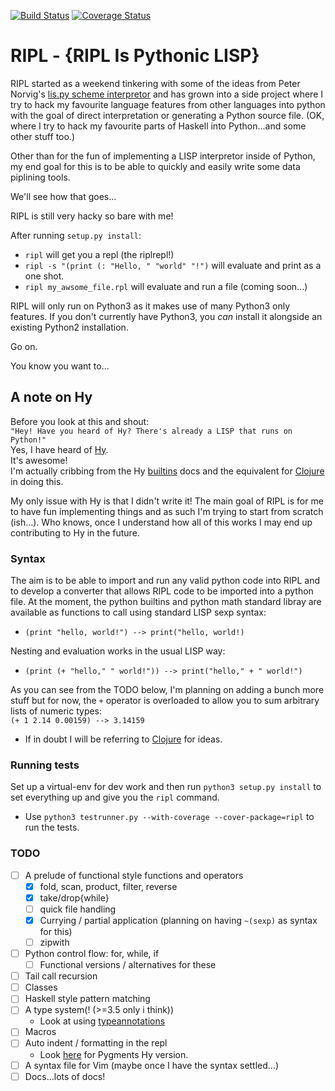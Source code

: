 [![Build Status](https://travis-ci.org/sminez/ripl.svg?branch=master)](https://travis-ci.org/sminez/ripl)
[![Coverage Status](https://coveralls.io/repos/github/sminez/ripl/badge.svg)](https://coveralls.io/github/sminez/ripl)

# RIPL - {RIPL Is Pythonic LISP}

RIPL started as a weekend tinkering with some of the ideas from Peter Norvig's
[lis.py scheme interpretor](http://norvig.com/lispy.html) and has grown into a
side project where I try to hack my favourite language features from other
languages into python with the goal of direct interpretation or generating a
Python source file. (OK, where I try to hack my favourite parts of Haskell
into Python...and some other stuff too.)

Other than for the fun of implementing a LISP interpretor inside of Python,
my end goal for this is to be able to quickly and easily write some data
piplining tools.

We'll see how that goes...

RIPL is still very hacky so bare with me!

After running `setup.py install`:
- `ripl` will get you a repl (the riplrepl!)
- `ripl -s "(print (: "Hello, " "world" "!")` will evaluate and print as a one shot.
- `ripl my_awsome_file.rpl` will evaluate and run a file (coming soon...)


RIPL will only run on Python3 as it makes use of many Python3 only features.
If you don't currently have Python3, you _can_ install it alongside an existing
Python2 installation.

Go on.

You know you want to...

## A note on Hy
Before you look at this and shout:<br>
`"Hey! Have you heard of Hy? There's already a LISP that runs on Python!"`<br>
Yes, I have heard of [Hy](https://github.com/hylang/hy).<br>
It's awesome!<br>
I'm actually cribbing from the Hy [builtins](http://docs.hylang.org/en/stable/language/api.html?#built-ins) 
docs and the equivalent for 
[Clojure](https://github.com/clojure/clojure/blob/clojure-1.7.0/src/clj/clojure/core.clj#L1564) in doing this.

My only issue with Hy is that I didn't write it! The main goal of RIPL is for me 
to have fun implementing things and as such I'm trying to start from scratch (ish...).
Who knows, once I understand how all of this works I may end up contributing to Hy in the future.


### Syntax
The aim is to be able to import and run any valid python code into RIPL and to develop
a converter that allows RIPL code to be imported into a python file.
At the moment, the python builtins and python math standard libray are available as 
functions to call using standard LISP sexp syntax:<br>
- `(print "hello, world!") --> print("hello, world!)`<br>

Nesting and evaluation works in the usual LISP way:<br>
- `(print (+ "hello," " world!")) --> print("hello," + " world!")`<br>

As you can see from the TODO below, I'm planning on adding a bunch more stuff but for now,
the `+` operator is overloaded to allow you to sum arbitrary lists of numeric types:<br>
  `(+ 1 2.14 0.00159) --> 3.14159`

- If in doubt I will be referring to [Clojure](http://clojure.org/api/cheatsheet) for ideas.

### Running tests
Set up a virtual-env for dev work and then run `python3 setup.py install` to
set everything up and give you the `ripl` command.
- Use `python3 testrunner.py --with-coverage --cover-package=ripl` to run the tests.


### TODO
- [ ] A prelude of functional style functions and operators
  -  [x] fold, scan, product, filter, reverse
  - [x] take/drop{while}
  - [ ] quick file handling
  - [x] Currying / partial application (planning on having `~(sexp)` as syntax for this)
  - [ ] zipwith
- [ ] Python control flow: for, while, if
  - [ ] Functional versions / alternatives for these
- [ ] Tail call recursion
- [ ] Classes
- [ ] Haskell style pattern matching
- [ ] A type system(! (>=3.5 only i think))
  - Look at using [typeannotations](https://github.com/ceronman/typeannotations)
- [ ] Macros
- [ ] Auto indent / formatting in the repl
  - Look [here](https://goo.gl/da5rR8) for Pygments Hy version.
- [ ] A syntax file for Vim (maybe once I have the syntax settled...)
- [ ] Docs...lots of docs!
